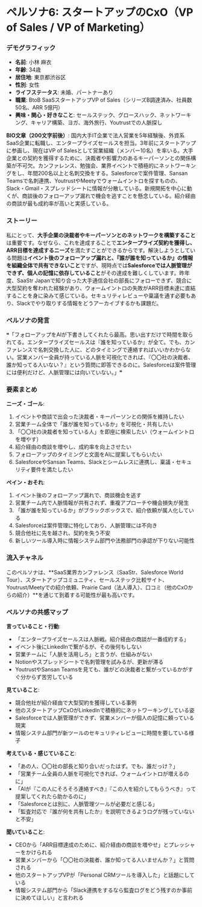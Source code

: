 # ペルソナ6: スタートアップのCxO（VP of Sales / VP of Marketing）

### デモグラフィック
- **名前**: 小林 麻衣
- **年齢**: 34歳
- **居住地**: 東京都渋谷区
- **性別**: 女性
- **ライフステータス**: 未婚、パートナーあり
- **職業**: BtoB SaaSスタートアップVP of Sales（シリーズB調達済み、社員数50名、ARR 5億円）
- **興味・関心・好きなこと**: セールステック、グロースハック、ネットワーキング、キャリア構築、ヨガ、海外旅行、Youtrustでの人脈探し

**BIO文章（200文字前後）**:
国内大手IT企業で法人営業を5年経験後、外資系SaaS企業に転職し、エンタープライズセールスを担当。3年前にスタートアップに参画し、現在はVP of Salesとして営業組織（メンバー10名）を率いる。大手企業との契約を獲得するために、決裁者や影響力のあるキーパーソンとの関係構築が不可欠。カンファレンス、勉強会、業界イベントで積極的にネットワーキングをし、年間200名以上と名刺交換をする。Salesforceで案件管理、Sansan Teamsで名刺連携、YoutrustやMeetyでウォームイントロを探すものの、Slack・Gmail・スプレッドシートに情報が分散している。新規開拓を中心に動くが、商談後のフォローアップ漏れで機会を逃すことを懸念している。紹介経由の商談が最も成約率が高いと実感している。

### ストーリー
私にとって、**大手企業の決裁者やキーパーソンとのネットワークを構築すること**は重要です。なぜなら、これを達成することで**エンタープライズ契約を獲得し、ARR目標を達成するニーズ**を満たすことができるからです。解決しようとしている問題は**イベント後のフォローアップ漏れと、『誰が誰を知っているか』の情報を組織全体で共有できないこと**ですが、現時点では**Salesforceでは人脈管理ができず、個人の記憶に依存していること**がその達成を難しくしています。昨年度、SaaStr Japanで知り合った大手通信会社の部長にフォローできず、競合に大型契約を奪われた経験があり、ウォームイントロの失敗がARR目標未達に直結することを身に染みて感じている。セキュリティレビューや稟議を通す必要もあり、Slackでやり取りする情報をどうアーカイブするかも課題だ。

### ペルソナの発言
❝「フォローアップをAIが下書きしてくれたら最高。思い出すだけで時間を取られてる。エンタープライズセールスは『誰を知っているか』が全て。でも、カンファレンスで名刺交換した人に、どのタイミングで連絡すればいいかわからない。営業メンバー全員が持っている人脈を可視化できれば、『〇〇社の決裁者、誰か知ってる人いない？』という質問に即答できるのに。Salesforceは案件管理には便利だけど、人脈管理には向いていない。」❞

### 要素まとめ

**ニーズ・ゴール**:
1. イベントや商談で出会った決裁者・キーパーソンとの関係を維持したい
2. 営業チーム全体で「誰が誰を知っているか」を可視化・共有したい
3. 「〇〇社の決裁者を知っている人」を即座に検索したい（ウォームイントロを増やす）
4. 紹介経由の商談を増やし、成約率を向上させたい
5. フォローアップのタイミングと文面をAIに提案してもらいたい
6. SalesforceやSansan Teams、Slackとシームレスに連携し、稟議・セキュリティ要件を満たしたい

**ペイン・おそれ**:
1. イベント後のフォローアップ漏れで、商談機会を逃す
2. 営業チーム内で人脈情報が共有されず、重複アプローチや機会損失が発生
3. 「誰が誰を知っているか」がブラックボックスで、紹介依頼が属人化している
4. Salesforceは案件管理に特化しており、人脈管理には不向き
5. 競合他社に先を越され、契約を失う不安
6. 新しいツール導入時に情報システム部門や法務部門の承認が下りない可能性

### 流入チャネル
このペルソナは、**SaaS業界カンファレンス（SaaStr、Salesforce World Tour）、スタートアップコミュニティ、セールステック比較サイト、Youtrust/Meetyでの紹介依頼、Prairie Card（法人導入）、口コミ（他のCxOからの紹介）**を通じて到着する可能性が最も高いです。

### ペルソナの共感マップ

**言っていること・行動**:
- 「エンタープライズセールスは人脈戦。紹介経由の商談が一番成約する」
- イベント後にLinkedInで繋がるが、その後何もしない
- 営業チームに「人脈を活用しろ」と言うが、仕組みがない
- Notionやスプレッドシートで名刺管理を試みるが、更新が滞る
- YoutrustやSansan Teamsを見ても、誰がどの決裁者と繋がっているかがすぐ分からず苦労している

**見ていること**:
- 競合他社が紹介経由で大型契約を獲得している事例
- 他のスタートアップCxOがLinkedInで積極的にネットワーキングしている姿
- Salesforceでは人脈管理ができず、営業メンバーが個人の記憶に頼っている現実
- 情報システム部門が新ツールのセキュリティレビューに時間を要している様子

**考えている・感じていること**:
- 「あの人、〇〇社の部長と知り合いだったはず。でも、誰だっけ？」
- 「営業チーム全員の人脈を可視化できれば、ウォームイントロが増えるのに」
- 「AIが『この人にそろそろ連絡すべき』『この人を紹介してもらうべき』って提案してくれたら助かるのに」
- 「Salesforceとは別に、人脈管理ツールが必要だと感じる」
- 「監査対応で『誰が何を共有したか』を説明できるようログが残っていないと不安」

**聞いていること**:
- CEOから「ARR目標達成のために、紹介経由の商談を増やせ」とプレッシャーをかけられる
- 営業メンバーから「〇〇社の決裁者、誰か知ってる人いませんか？」と質問される
- 他のスタートアップVPが「Personal CRMツールを導入した」と話題にしている
- 情報システム部門から「Slack連携をするなら監査ログをどう残すのか事前に決めてほしい」と言われる
